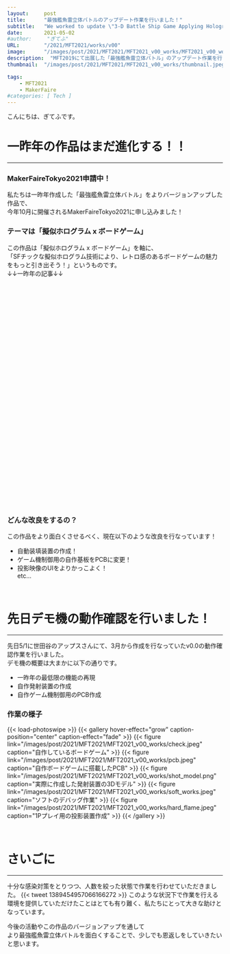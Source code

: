 ```yaml
---
layout:     post
title:      "最強艦魚雷立体バトルのアップデート作業を行いました！"
subtitle:   "We worked to update \"3-D Battle Ship Game Applying Holographic Technology\"."
date:       2021-05-02
#author:     "ぎてふ"
URL:        "/2021/MFT2021/works/v00"
image:      "/images/post/2021/MFT2021/MFT2021_v00_works/MFT2021_v00_works.jpeg"
description:  "MFT2019にて出展した「最強艦魚雷立体バトル」のアップデート作業を行いました！"
thumbnail:  "/images/post/2021/MFT2021/MFT2021_v00_works/thumbnail.jpeg"

tags:
    - MFT2021
    - MakerFaire
#categories: [ Tech ]
---
```

こんにちは、ぎてふです。

# 一昨年の作品はまだ進化する！！
*****
### MakerFaireTokyo2021申請中！
私たちは一昨年作成した「最強艦魚雷立体バトル」をよりバージョンアップした作品で、<br>
今年10月に開催されるMakerFaireTokyo2021に申し込みました！<br>
### テーマは「擬似ホログラム x ボードゲーム」
この作品は「擬似ホログラム x ボードゲーム」を軸に、<br>
「SFチックな擬似ホログラム技術により、レトロ感のあるボードゲームの魅力をもっと引き出そう！」というものです。<br>
↓↓一昨年の記事↓↓
<!-- 以下の埋め込みはこのサイトから作成「https://iframely.com/embed」 -->
<div class="iframely-embed"><div class="iframely-responsive" style="padding-bottom: 75%; padding-top: 120px;"><a href="https://tofunology.github.io/site/2019/MFT2019/finish/" data-iframely-url="//cdn.iframe.ly/toVsFuD"></a></div></div><script async src="//cdn.iframe.ly/embed.js" charset="utf-8"></script>
<br>

### どんな改良をするの？
この作品をより面白くさせるべく、現在以下のような改良を行なっています！

- 自動装填装置の作成！
- ゲーム機制御用の自作基板をPCBに変更！
- 投影映像のUIをよりかっこよく！<br>etc...

<br>

# 先日デモ機の動作確認を行いました！
*****
先日5/1に世田谷のアップスさんにて、3月から作成を行なっていたv0.0の動作確認作業を行いました。<br>
デモ機の概要は大まかに以下の通りです。

- 一昨年の最低限の機能の再現
- 自作発射装置の作成
- 自作ゲーム機制御用のPCB作成
### 作業の様子
{{< load-photoswipe >}}
{{< gallery hover-effect="grow" caption-position="center" caption-effect="fade" >}}
{{< figure link="/images/post/2021/MFT2021/MFT2021_v00_works/check.jpeg" caption="自作しているボードゲーム" >}}
{{< figure link="/images/post/2021/MFT2021/MFT2021_v00_works/pcb.jpeg"  caption="自作ボードゲームに搭載したPCB" >}}
{{< figure link="/images/post/2021/MFT2021/MFT2021_v00_works/shot_model.png" caption="実際に作成した発射装置の3Dモデル" >}}
{{< figure link="/images/post/2021/MFT2021/MFT2021_v00_works/soft_works.jpeg" caption="ソフトのデバッグ作業" >}}
{{< figure link="/images/post/2021/MFT2021/MFT2021_v00_works/hard_flame.jpeg" caption="1Pプレイ用の投影装置作成" >}}
{{< /gallery >}}

<br>

# さいごに
*****
十分な感染対策をとりつつ、人数を絞った状態で作業を行わせていただきました。
{{< tweet 1389454957066166272 >}}
このような状況下で作業を行える環境を提供していただけたことはとても有り難く、私たちにとって大きな助けとなっています。<br>

今後の活動やこの作品のバージョンアップを通して<br>
より最強艦魚雷立体バトルを面白くすることで、少しでも恩返しをしていきたいと思います。